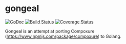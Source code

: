 # gongeal 
[![GoDoc](https://godoc.org/github.com/caledhwa/gongeal?status.svg)](https://godoc.org/github.com/caledhwa/gongeal) [![Build Status](https://travis-ci.org/caledhwa/gongeal.svg?branch=master)](https://travis-ci.org/caledhwa/gongeal) [![Coverage Status](https://coveralls.io/repos/caledhwa/gongeal/badge.png?branch=master&service=github)](https://coveralls.io/github/caledhwa/gongeal?branch=master) 

Gongeal is an attempt at porting Compoxure (https://www.npmjs.com/package/compoxure) to Golang.
